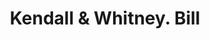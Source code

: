 ---
doi: 10.7916/D8R512ZB
date_other: '1880'
date_other_textual: 1880-1889
form: printed ephemera
genre:
- Invoices
name:
- Kendall & Whitney
object_in_context_url: https://biggert.cul.columbia.edu/items/view/ave_biggert_01873
subject_hierarchical_geographic:
- Portland, Maine, United States
subject_name:
- Kendall & Whitney
title: Kendall & Whitney. Bill
sort_title: Kendall & Whitney. Bill
call_number: ave_biggert_01873
coordinates:
- 43.666666666666664,-70.26666666666667
pid: ave_biggert_01873
identifiers: ave_biggert_01873
thumbnail: false
permalink: /biggert/ave_biggert_01873/
layout: iiif-image-page
---